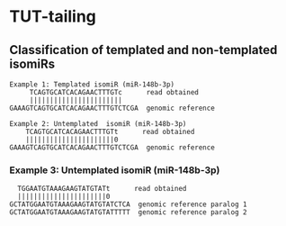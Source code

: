 # TUT-tailing

## Classification of templated and non-templated isomiRs

```
Example 1: Templated isomiR (miR-148b-3p)
     TCAGTGCATCACAGAACTTTGTc      read obtained
     |||||||||||||||||||||||
GAAAGTCAGTGCATCACAGAACTTTGTCTCGA  genomic reference
 ```
 
 ```
Example 2: Untemplated  isomiR (miR-148b-3p)
     TCAGTGCATCACAGAACTTTGTt      read obtained
     ||||||||||||||||||||||0
GAAAGTCAGTGCATCACAGAACTTTGTCTCGA  genomic reference
 ```

### Example 3: Untemplated  isomiR (miR-148b-3p) 
  ```
    TGGAATGTAAAGAAGTATGTATt      read obtained
    ||||||||||||||||||||||0
GCTATGGAATGTAAAGAAGTATGTATCTCA  genomic reference paralog 1
GCTATGGAATGTAAAGAAGTATGTATTTTT  genomic reference paralog 2
 ```
